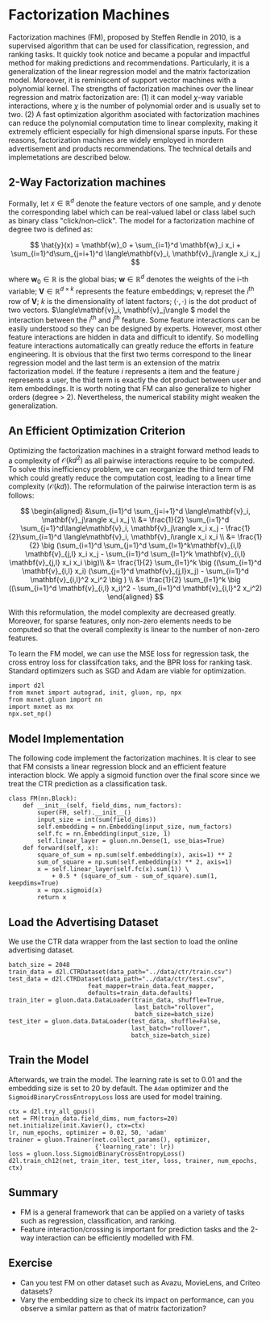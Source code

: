 # Factorization Machines

Factorization machines (FM), proposed by Steffen Rendle in 2010,  is a supervised algorithm that can be used for classification, regression, and ranking tasks. It quickly took notice and became a popular and impactful method for making predictions and recommendations. Particularly, it is a generalization of the linear regression model and the matrix factorization model. Moreover, it is reminiscent of support vector machines with a polynomial kernel. The strengths of factorization machines over the linear regression and matrix factorization are: (1) it can model $\chi$-way variable interactions, where $\chi$ is the number of polynomial order and is usually set to two. (2) A fast optimization algorithm asociated with factorization machines can reduce the polynomial computation time to linear complexity, making it extremely efficient especially for high dimensional sparse inputs.  For these reasons, factorization machines are widely employed in mordern advertisement and products recommendations. The technical details and implemetations are described below.


## 2-Way Factorization machines

Formally, let $x \in \mathbb{R}^d$ denote the feature vectors of one sample, and $y$ denote the corresponding label which can be real-valued label or class label such as binary class "click/non-click". The model for a factorization machine of degree two is defined as:

$$
\hat{y}(x) = \mathbf{w}_0 + \sum_{i=1}^d \mathbf{w}_i x_i + \sum_{i=1}^d\sum_{j=i+1}^d \langle\mathbf{v}_i, \mathbf{v}_j\rangle x_i x_j
$$

where $\mathbf{w}_0 \in \mathbb{R}$ is the global bias; $\mathbf{w} \in \mathbb{R}^d$ denotes the weights of the i-th variable; $\mathbf{V} \in \mathbb{R}^{d\times k}$ represents the feature embeddings; $\mathbf{v}_i$ represet the $i^\mathrm{th}$ row of $\mathbf{V}$; $k$ is the dimensionality of latent factors; $\langle\cdot, \cdot \rangle$ is the dot product of two vectors.  $\langle\mathbf{v}_i, \mathbf{v}_j\rangle $ model the interaction between the $i^\mathrm{th}$ and $j^\mathrm{th}$ feature. Some feature interactions can be easily understood so they can be designed by experts. However, most other feature interactions are hidden in data and difficult to identify. So modelling feature interactions automatically can greatly reduce the efforts in feature engineering. It is obvious that the first two terms correspond to the linear regression model and the last term is an extension of the matrix factorization model. If the feature $i$ represents a item and the feature $j$ represents a user, the thid term is exactly the dot product between user and item embeddings. It is worth noting that FM can also generalize to higher orders (degree > 2). Nevertheless, the numerical stability might weaken the generalization.  
 

## An Efficient Optimization Criterion

Optimizing the factorization machines in a  straight forward method leads to a complexity of $\mathcal{O}(kd^2)$ as all pairwise interactions require to be computed. To solve this inefficiency problem, we can reorganize the third term of FM which could greatly reduce the computation cost, leading to a linear time complexity ($\mathcal{O}(kd)$).  The reformulation of the pairwise interaction term is as follows:

$$
\begin{aligned}
&\sum_{i=1}^d \sum_{j=i+1}^d \langle\mathbf{v}_i, \mathbf{v}_j\rangle x_i x_j \\
 &= \frac{1}{2} \sum_{i=1}^d \sum_{j=1}^d\langle\mathbf{v}_i, \mathbf{v}_j\rangle x_i x_j - \frac{1}{2}\sum_{i=1}^d \langle\mathbf{v}_i, \mathbf{v}_i\rangle x_i x_i \\
 &= \frac{1}{2} \big (\sum_{i=1}^d \sum_{j=1}^d \sum_{l=1}^k\mathbf{v}_{i,l} \mathbf{v}_{j,l} x_i x_j - \sum_{i=1}^d \sum_{l=1}^k \mathbf{v}_{i,l} \mathbf{v}_{j,l} x_i x_i \big)\\
 &=  \frac{1}{2} \sum_{l=1}^k \big ((\sum_{i=1}^d \mathbf{v}_{i,l} x_i) (\sum_{j=1}^d \mathbf{v}_{j,l}x_j) - \sum_{i=1}^d \mathbf{v}_{i,l}^2 x_i^2 \big ) \\
 &= \frac{1}{2} \sum_{l=1}^k \big ((\sum_{i=1}^d \mathbf{v}_{i,l} x_i)^2 - \sum_{i=1}^d \mathbf{v}_{i,l}^2 x_i^2)
 \end{aligned}
$$

With this reformulation, the model complexity are decreased greatly. Moreover, for sparse features, only non-zero elements needs to be computed so that the overall complexity is linear to the number of non-zero features. 

To learn the FM model, we can use the MSE loss for regression task, the cross entroy loss for classifcation taks, and the BPR loss for ranking task. Standard optimizers such as SGD and Adam are viable for optimization.

```{.python .input  n=1}
import d2l
from mxnet import autograd, init, gluon, np, npx
from mxnet.gluon import nn
import mxnet as mx
npx.set_np()
```

## Model Implementation
The following code implement the factorization machines. It is clear to see that FM consists a linear regression block and an efficient feature interaction block. We apply a sigmoid function over the final score since we treat the CTR prediction as a classification task.

```{.python .input  n=2}
class FM(nn.Block):
    def __init__(self, field_dims, num_factors):
        super(FM, self).__init__()
        input_size = int(sum(field_dims))
        self.embedding = nn.Embedding(input_size, num_factors)
        self.fc = nn.Embedding(input_size, 1)
        self.linear_layer = gluon.nn.Dense(1, use_bias=True)
    def forward(self, x):
        square_of_sum = np.sum(self.embedding(x), axis=1) ** 2
        sum_of_square = np.sum(self.embedding(x) ** 2, axis=1)
        x = self.linear_layer(self.fc(x).sum(1)) \
            + 0.5 * (square_of_sum - sum_of_square).sum(1, keepdims=True)
        x = npx.sigmoid(x)
        return x
```

## Load the Advertising Dataset
We use the CTR data wrapper from the last section to load the online advertising dataset.

```{.python .input  n=3}
batch_size = 2048
train_data = d2l.CTRDataset(data_path="../data/ctr/train.csv")
test_data = d2l.CTRDataset(data_path="../data/ctr/test.csv", 
                      feat_mapper=train_data.feat_mapper, 
                      defaults=train_data.defaults)
train_iter = gluon.data.DataLoader(train_data, shuffle=True, 
                                   last_batch="rollover", 
                                   batch_size=batch_size)
test_iter = gluon.data.DataLoader(test_data, shuffle=False,
                                  last_batch="rollover", 
                                  batch_size=batch_size)
```

## Train the Model
Afterwards, we train the model. The learning rate is set to 0.01 and the embedding size is set to 20 by default. The `Adam` optimizer and the `SigmoidBinaryCrossEntropyLoss` loss are used for model training.

```{.python .input  n=5}
ctx = d2l.try_all_gpus()
net = FM(train_data.field_dims, num_factors=20)
net.initialize(init.Xavier(), ctx=ctx)
lr, num_epochs, optimizer = 0.02, 50, 'adam'
trainer = gluon.Trainer(net.collect_params(), optimizer, 
                        {'learning_rate': lr})
loss = gluon.loss.SigmoidBinaryCrossEntropyLoss()
d2l.train_ch12(net, train_iter, test_iter, loss, trainer, num_epochs, ctx)
```

## Summary

* FM is a general framework that can be applied on a variety of tasks such as regression, classification, and ranking. 
* Feature interaction/crossing is important for prediction tasks and the 2-way interaction can be efficiently modelled with FM.

## Exercise
* Can you test FM on other dataset such as Avazu, MovieLens, and Criteo datasets?
* Vary the embedding size to check its impact on performance, can you observe a similar pattern as that of matrix factorization?
